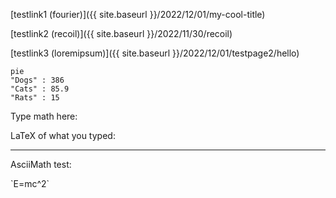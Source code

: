 
[testlink1 (fourier)]({{ site.baseurl }}/2022/12/01/my-cool-title)

[testlink2 (recoil)]({{ site.baseurl }}/2022/11/30/recoil)

[testlink3 (loremipsum)]({{ site.baseurl }}/2022/12/01/testpage2/hello)

```mermaid
pie
"Dogs" : 386
"Cats" : 85.9
"Rats" : 15
```


<script src="https://ajax.googleapis.com/ajax/libs/jquery/1.11.0/jquery.min.js"></script>
<link rel="stylesheet" href="https://xeonmc.github.io/cdn/mathquill/0.10.1/mathquill.css" crossorigin="anonymous" referrerpolicy="no-referrer" />
<script src="https://xeonmc.github.io/cdn/mathquill/0.10.1/mathquill.js" crossorigin="anonymous" referrerpolicy="no-referrer"></script>
<script>
var MQ = MathQuill.getInterface(2);
</script>
<p>Type math here: <span id="math-field"></span></p>
<p>LaTeX of what you typed: <span id="latex"></span></p>
<script>
var mathFieldSpan = document.getElementById('math-field');
var latexSpan = document.getElementById('latex');
var MQ = MathQuill.getInterface(2); // for backcompat
var mathField = MQ.MathField(mathFieldSpan, {
  spaceBehavesLikeTab: true, // configurable
  handlers: {
    edit: function() { // useful event handlers
      latexSpan.textContent = mathField.latex(); // simple API
    }
  }
});
</script>


---

AsciiMath test:


<script src="https://cdnjs.cloudflare.com/ajax/libs/mathjax/2.7.4/latest.js?config=AM_CHTML"></script>

\`E=mc^2\`
